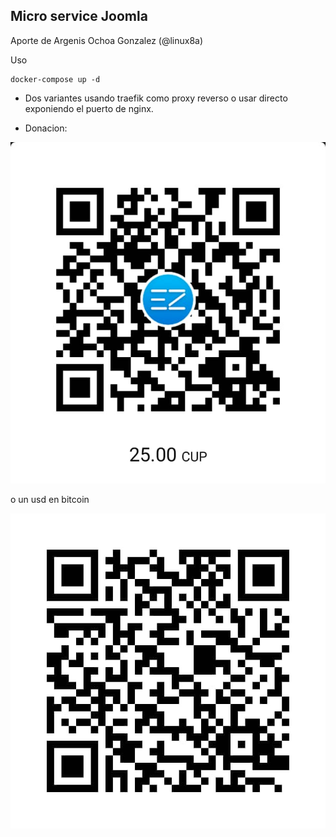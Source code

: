 ## Micro service Joomla 

Aporte de Argenis Ochoa Gonzalez (@linux8a)


Uso

```
docker-compose up -d
```

* Dos variantes usando traefik como proxy reverso o usar directo exponiendo el puerto de nginx.

* Donacion:

![Donacion](../.donacion_enzona.png)

o un usd en bitcoin

![Donacion](../.donacion_bitcoin.png)
